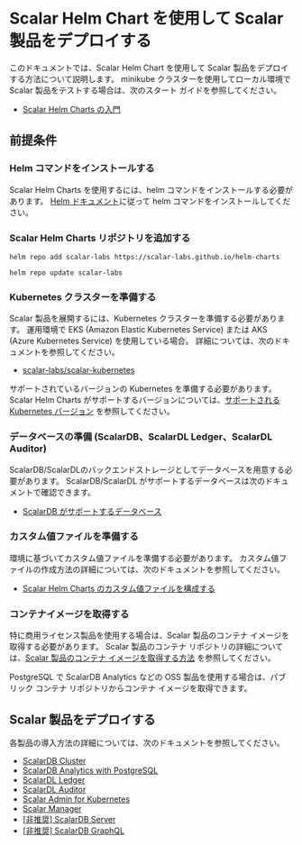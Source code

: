 # Scalar Helm Chart を使用して Scalar 製品をデプロイする

このドキュメントでは、Scalar Helm Chart を使用して Scalar 製品をデプロイする方法について説明します。 minikube クラスターを使用してローカル環境で Scalar 製品をテストする場合は、次のスタート ガイドを参照してください。

* [Scalar Helm Charts の入門](getting-started-scalar-helm-charts.md)

## 前提条件

### Helm コマンドをインストールする

Scalar Helm Charts を使用するには、helm コマンドをインストールする必要があります。 [Helm ドキュメント](https://helm.sh/docs/intro/install/)に従って helm コマンドをインストールしてください。

### Scalar Helm Charts リポジトリを追加する

```console
helm repo add scalar-labs https://scalar-labs.github.io/helm-charts
```
```console
helm repo update scalar-labs
```

### Kubernetes クラスターを準備する

Scalar 製品を展開するには、Kubernetes クラスターを準備する必要があります。 運用環境で EKS (Amazon Elastic Kubernetes Service) または AKS (Azure Kubernetes Service) を使用している場合。 詳細については、次のドキュメントを参照してください。

* [scalar-labs/scalar-kubernetes](https://github.com/scalar-labs/scalar-kubernetes/blob/master/README.md)

サポートされているバージョンの Kubernetes を準備する必要があります。 Scalar Helm Charts がサポートするバージョンについては、[サポートされる Kubernetes バージョン](https://github.com/scalar-labs/helm-charts#supported-kubernetes-versions) を参照してください。

### データベースの準備 (ScalarDB、ScalarDL Ledger、ScalarDL Auditor)

ScalarDB/ScalarDLのバックエンドストレージとしてデータベースを用意する必要があります。 ScalarDB/ScalarDL がサポートするデータベースは次のドキュメントで確認できます。

* [ScalarDB がサポートするデータベース](https://github.com/scalar-labs/scalardb/blob/master/docs/scalardb-supported-databases.md)

### カスタム値ファイルを準備する

環境に基づいてカスタム値ファイルを準備する必要があります。 カスタム値ファイルの作成方法の詳細については、次のドキュメントを参照してください。

* [Scalar Helm Charts のカスタム値ファイルを構成する](configure-custom-values-file.md)

### コンテナイメージを取得する

特に商用ライセンス製品を使用する場合は、Scalar 製品のコンテナ イメージを取得する必要があります。 Scalar 製品のコンテナ リポジトリの詳細については、[Scalar 製品のコンテナ イメージを取得する方法](../scalar-kubernetes/HowToGetContainerImages.md) を参照してください。

PostgreSQL で ScalarDB Analytics などの OSS 製品を使用する場合は、パブリック コンテナ リポジトリからコンテナ イメージを取得できます。

## Scalar 製品をデプロイする

各製品の導入方法の詳細については、次のドキュメントを参照してください。

* [ScalarDB Cluster](how-to-deploy-scalardb-cluster.md)
* [ScalarDB Analytics with PostgreSQL](how-to-deploy-scalardb-analytics-postgresql.md)
* [ScalarDL Ledger](how-to-deploy-scalardl-ledger.md)
* [ScalarDL Auditor](how-to-deploy-scalardl-auditor.md)
* [Scalar Admin for Kubernetes](how-to-deploy-scalar-admin-for-kubernetes.md)
* [Scalar Manager](how-to-deploy-scalar-manager.md)
* [[非推奨] ScalarDB Server](how-to-deploy-scalardb.md)
* [[非推奨] ScalarDB GraphQL](how-to-deploy-scalardb-graphql.md)
